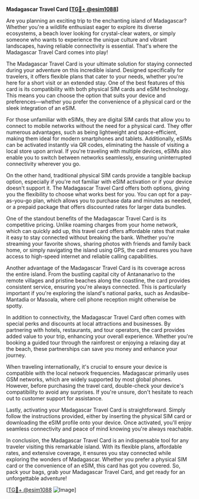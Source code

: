 **Madagascar Travel Card [[TG💪+ @esim1088](https://t.me/s/esim1088)]**

Are you planning an exciting trip to the enchanting island of Madagascar? Whether you're a wildlife enthusiast eager to explore its diverse ecosystems, a beach lover looking for crystal-clear waters, or simply someone who wants to experience the unique culture and vibrant landscapes, having reliable connectivity is essential. That's where the Madagascar Travel Card comes into play!

The Madagascar Travel Card is your ultimate solution for staying connected during your adventure on this incredible island. Designed specifically for travelers, it offers flexible plans that cater to your needs, whether you're here for a short visit or an extended stay. One of the best features of this card is its compatibility with both physical SIM cards and eSIM technology. This means you can choose the option that suits your device and preferences—whether you prefer the convenience of a physical card or the sleek integration of an eSIM.

For those unfamiliar with eSIMs, they are digital SIM cards that allow you to connect to mobile networks without the need for a physical card. They offer numerous advantages, such as being lightweight and space-efficient, making them ideal for modern smartphones and tablets. Additionally, eSIMs can be activated instantly via QR codes, eliminating the hassle of visiting a local store upon arrival. If you're traveling with multiple devices, eSIMs also enable you to switch between networks seamlessly, ensuring uninterrupted connectivity wherever you go.

On the other hand, traditional physical SIM cards provide a tangible backup option, especially if you're not familiar with eSIM activation or if your device doesn't support it. The Madagascar Travel Card offers both options, giving you the flexibility to choose what works best for you. You can opt for a pay-as-you-go plan, which allows you to purchase data and minutes as needed, or a prepaid package that offers discounted rates for larger data bundles.

One of the standout benefits of the Madagascar Travel Card is its competitive pricing. Unlike roaming charges from your home network, which can quickly add up, this travel card offers affordable rates that make it easy to stay connected without breaking the bank. Whether you're streaming your favorite shows, sharing photos with friends and family back home, or simply navigating the island using GPS, the card ensures you have access to high-speed internet and reliable calling capabilities.

Another advantage of the Madagascar Travel Card is its coverage across the entire island. From the bustling capital city of Antananarivo to the remote villages and pristine beaches along the coastline, the card provides consistent service, ensuring you're always connected. This is particularly important if you're exploring the island's national parks, such as Andasibe-Mantadia or Masoala, where cell phone reception might otherwise be spotty.

In addition to connectivity, the Madagascar Travel Card often comes with special perks and discounts at local attractions and businesses. By partnering with hotels, restaurants, and tour operators, the card provides added value to your trip, enhancing your overall experience. Whether you're booking a guided tour through the rainforest or enjoying a relaxing day at the beach, these partnerships can save you money and enhance your journey.

When traveling internationally, it's crucial to ensure your device is compatible with the local network frequencies. Madagascar primarily uses GSM networks, which are widely supported by most global phones. However, before purchasing the travel card, double-check your device's compatibility to avoid any surprises. If you're unsure, don't hesitate to reach out to customer support for assistance.

Lastly, activating your Madagascar Travel Card is straightforward. Simply follow the instructions provided, either by inserting the physical SIM card or downloading the eSIM profile onto your device. Once activated, you'll enjoy seamless connectivity and peace of mind knowing you're always reachable.

In conclusion, the Madagascar Travel Card is an indispensable tool for any traveler visiting this remarkable island. With its flexible plans, affordable rates, and extensive coverage, it ensures you stay connected while exploring the wonders of Madagascar. Whether you prefer a physical SIM card or the convenience of an eSIM, this card has got you covered. So, pack your bags, grab your Madagascar Travel Card, and get ready for an unforgettable adventure!

[[TG💪+ @esim1088](https://t.me/s/esim1088) ![Image](https://i.postimg.cc/Y0z9fWf4/image.png)]